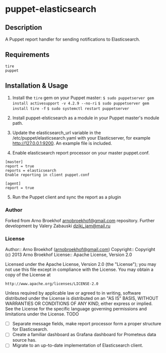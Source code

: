 # puppet-elasticsearch

## Description

A Puppet report handler for sending notifications to Elasticsearch.

## Requirements
 
 ```
tire
puppet
```
## Installation & Usage

1. Install the `tire` gem on your Puppet master:
`$ sudo puppetserver gem install activesupport -v 4.2.9 --no-ri`
`$ sudo puppetserver gem install tire -f`
`$ sudo systemctl restart puppetserver`
2. Install puppet-elsticsearch as a module in your Puppet master's module path.

3. Update the elasticsearch_url variable in the /etc/puppet/elasticsearch.yaml with your Elasticserver, for example http://127.0.0.1:9200. An example file is included.

4. Enable elasticsearch report processor on your master puppet.conf.

```
[master]
report = true
reports = elasticsearch
Enable reporting in client puppet.conf
```

 ```
 [agent]
 report = true
 ```
5. Run the Puppet client and sync the report as a plugin

### Author

Forked from Arno Broekhof arnobroekhof@gmail.com repository. Further development by Valery Zabauski dziki_jam@mail.ru

### License

Author:: Arno Broekhof (arnobroekhof@gmail.com)
Copyright:: Copyright (c) 2013 Arno Broekhof
License:: Apache License, Version 2.0

Licensed under the Apache License, Version 2.0 (the "License");
you may not use this file except in compliance with the License.
You may obtain a copy of the License at

    http://www.apache.org/licenses/LICENSE-2.0

Unless required by applicable law or agreed to in writing, software
distributed under the License is distributed on an "AS IS" BASIS,
WITHOUT WARRANTIES OR CONDITIONS OF ANY KIND, either express or implied.
See the License for the specific language governing permissions and
limitations under the License.
TODO

 - [ ] Separate message fields, make report processor form a proper structure for Elasticsearch.
 - [ ] Create a familiar dashboard as Grafana dashboard for Prometeus data source has.
 - [ ] Migrate to an up-to-date implementation of Elasticsearch client.
